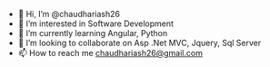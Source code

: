 - 👋 Hi, I’m @chaudhariash26
- 👀 I’m interested in Software Development
- 🌱 I’m currently learning Angular, Python
- 💞️ I’m looking to collaborate on Asp .Net MVC, Jquery, Sql Server
- 📫 How to reach me  chaudhariash26@gmail.com

<!---
chaudhariash26/chaudhariash26 is a ✨ special ✨ repository because its `README.md` (this file) appears on your GitHub profile.
You can click the Preview link to take a look at your changes.
--->
